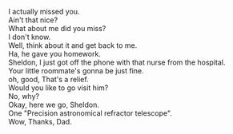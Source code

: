 

I actually missed you.     
Ain't that nice?    
What about me did you miss?    
I don't know.    
Well, think about it and get back to me.    
Ha, he gave you homework.    
Sheldon, I just got off the phone with that nurse from the hospital.    
Your little roommate's gonna be just fine.    
oh, good, That's a relief.    
Would you like to go visit him?    
No, why?    
Okay, here we go, Sheldon.    
One "Precision astronomical refractor telescope".    
Wow, Thanks, Dad.    






